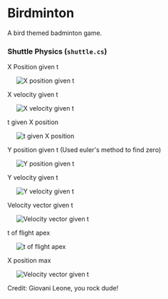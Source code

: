 # Birdminton
A bird themed badminton game.

### Shuttle Physics (```shuttle.cs```)



X Position given t

&nbsp;&nbsp;&nbsp;&nbsp; <img src="https://latex.codecogs.com/svg.latex?\Large&space;\color{white}r_x(t)=x_0+\frac{v_{0_x}}{b}(1-e^{-bt})" title="X position given t" />

X velocity given t

&nbsp;&nbsp;&nbsp;&nbsp; <img src="https://latex.codecogs.com/svg.latex?\Large&space;\color{white}v_x(t)=v_0e^{-bt}" title="X velocity given t" />

t given X position

&nbsp;&nbsp;&nbsp;&nbsp; <img src="https://latex.codecogs.com/svg.latex?\Large&space;\color{white}r_x^{-1}(t)=-\frac{1}{b}ln(1-\frac{b}{v_{0_x}}(t-x_0))" title="t given X position" />

Y position given t (Used euler's method to find zero)

&nbsp;&nbsp;&nbsp;&nbsp; <img src="https://latex.codecogs.com/svg.latex?\Large&space;\color{white}r_y(t)=h_0-\frac{g}{b}t+(\frac{g}{b^2}+\frac{v_{0_y}}{b})(1-e^{-bt})" title="Y position given t" />

Y velocity given t

&nbsp;&nbsp;&nbsp;&nbsp; <img src="https://latex.codecogs.com/svg.latex?\Large&space;\color{white}v_y(t)=-\frac{g}{b}(1-e^{-bt})+v_{0_y}e^{-bt}" title="Y velocity given t" />

Velocity vector given t

&nbsp;&nbsp;&nbsp;&nbsp; <img src="https://latex.codecogs.com/svg.latex?\Large&space;\color{white}r(t)=(r_x(t),r_y(t))" title="Velocity vector given t" />

t of flight apex

&nbsp;&nbsp;&nbsp;&nbsp; <img src="https://latex.codecogs.com/svg.latex?\Large&space;\color{white}t_{max}=-\frac{1}{b}ln(\frac{g}{v_{0_y}+g})" title="t of flight apex" />

X position max

&nbsp;&nbsp;&nbsp;&nbsp; <img src="https://latex.codecogs.com/svg.latex?\Large&space;\color{white}x_{max}=\frac{v_{0,x}}{b}" title="Velocity vector given t" />





Credit: Giovani Leone, you rock dude!
